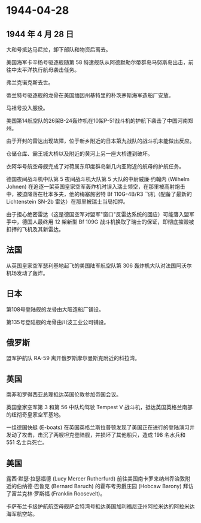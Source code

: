 # 1944-04-28

## 1944 年 4 月 28 日

大和号抵达马尼拉，卸下部队和物资后离去。

美国海军卡辛杨号驱逐舰随第 58
特遣舰队从阿德默勒尔蒂群岛马努斯岛出击，前往中太平洋执行航母袭击任务。

弗兰克诺克斯去世。

蒂兰特号驱逐舰的龙骨在美国缅因州基特里的朴茨茅斯海军造船厂安放。

马祖号投入服役。

美国第14航空队的26架B-24轰炸机在10架P-51战斗机的护航下袭击了中国河南郑州。

由于开封的雷达出现故障，位于新乡附近的日本第九战队的战斗机未能做出反应。

仓储仓库、霸王城大桥以及附近的黄河上另一座大桥遭到破坏。

衣阿华号航空母舰完成了对荷属东印度群岛新几内亚附近的航母的护航任务。

德国夜间战斗机中队第 5 夜间战斗机大队第 5 大队的中尉威廉·约翰内 (Wilhelm
Johnen)
在追逐一架英国皇家空军轰炸机时误入瑞士领空，在那里被高射炮击中，被迫降落在杜本多夫，他的梅塞施密特
Bf 110G-4B/R3 飞机（配备了最新的 Lichtenstein SN-2b
雷达）在那里被瑞士当局扣押。

由于担心绝密雷达（这是德国空军对盟军"窗口"反雷达系统的回应）可能落入盟军手中，德国人最终用
12 架新型 Bf 109G
战斗机换取了瑞士的保证，即彻底摧毁被扣押的飞机及其新雷达。

## 法国

从英国皇家空军瑟利基地起飞的美国陆军航空队第 306
轰炸机大队对法国阿沃尔机场发动了轰炸。

## 日本

第108号登陆舰的龙骨由大阪造船厂铺设。

第135号登陆舰的龙骨由川波工业公司铺设。

## 俄罗斯

盟军护航队 RA-59 离开俄罗斯摩尔曼斯克附近的科拉湾。

## 英国

南非和罗得西亚总理抵达英国伦敦参加帝国会议。

英国皇家空军第 3 和第 56 中队均驾驶 Tempest V
战斗机，抵达英国英格兰南部的纽彻奇皇家空军基地。

一组德国快艇 (E-boats)
在英国英格兰斯拉普顿发现了美国正在进行的登陆演习并发动了攻击，击沉了两艘坦克登陆舰，并损坏了其他船只，造成
198 名水兵和 551 名士兵死亡。

## 美国

露西·默瑟·拉瑟福德 (Lucy Mercer Rutherfurd)
前往美国南卡罗来纳州乔治敦附近的伯纳德·巴鲁克 (Bernard Baruch)
的霍布考男爵庄园 (Hobcaw Barony) 拜访了富兰克林·罗斯福 (Franklin
Roosevelt)。

卡萨布兰卡级护航航空母舰萨金特湾号抵达美国加利福尼亚州阿拉米达的阿拉米达海军航空站。

